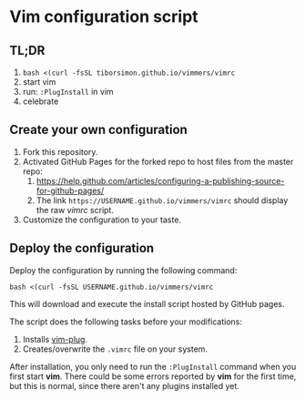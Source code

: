 # Vim configuration script

## TL;DR

1. `bash <(curl -fsSL tiborsimon.github.io/vimmers/vimrc`
1. start vim
1. run: `:PlugInstall` in vim
1. celebrate

## Create your own configuration

1. Fork this repository.
1. Activated GitHub Pages for the forked repo to host files from the master repo:
    1. https://help.github.com/articles/configuring-a-publishing-source-for-github-pages/
    1. The link `https://USERNAME.github.io/vimmers/vimrc` should display the raw _vimrc_ script.
1. Customize the configuration to your taste.

## Deploy the configuration

Deploy the configuration by running the following command: 

```
bash <(curl -fsSL USERNAME.github.io/vimmers/vimrc
```

This will download and execute the install script hosted by GitHub pages.

The script does the following tasks before your modifications:

1. Installs [vim-plug](https://github.com/junegunn/vim-plug).
1. Creates/overwrite the `.vimrc` file on your system.

After installation, you only need to run the `:PlugInstall` command when you first start __vim__. There could be some errors reported by __vim__ for the first time, but this is normal, since there aren't any plugins installed yet.

